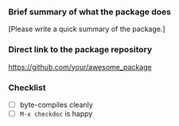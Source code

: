 ### Brief summary of what the package does

[Please write a quick summary of the package.]

### Direct link to the package repository

https://github.com/your/awesome_package

### Checklist

<!-- Please confirm with `x`: -->

- [ ] byte-compiles cleanly
- [ ] `M-x checkdoc` is happy

<!-- After submitting, please fix any problems the CI reports. -->
